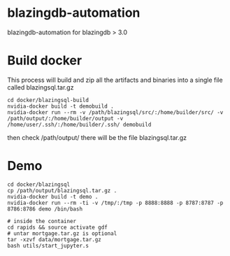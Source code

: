 # blazingdb-automation
blazingdb-automation for blazingdb > 3.0

# Build docker

This process will build and zip all the artifacts and binaries into a single file called blazingsql.tar.gz

```shell-script
cd docker/blazingsql-build
nvidia-docker build -t demobuild .
nvidia-docker run --rm -v /path/blazingsql/src/:/home/builder/src/ -v /path/output/:/home/builder/output -v /home/user/.ssh/:/home/builder/.ssh/ demobuild
```

then check /path/output/ there will be the file blazingsql.tar.gz

# Demo
```shell-script
cd docker/blazingsql
cp /path/output/blazingsql.tar.gz .
nvidia-docker build -t demo .
nvidia-docker run --rm -ti -v /tmp/:/tmp -p 8888:8888 -p 8787:8787 -p 8786:8786 demo /bin/bash

# inside the container
cd rapids && source activate gdf
# untar mortgage.tar.gz is optional 
tar -xzvf data/mortgage.tar.gz
bash utils/start_jupyter.s
```
